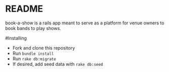 # README

book-a-show is a rails app meant to serve as a platform for venue owners to book bands to play shows.

#Installing
- Fork and clone this repository
- Run `bundle install`
- Run `rake db:migrate`
- If desired, add seed data with `rake db:seed`

